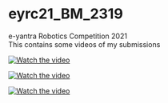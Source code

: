 # eyrc21_BM_2319
e-yantra Robotics Competition 2021 <br>
This contains some videos of my submissions

[![Watch the video](https://img.youtube.com/vi/OLKwmDgibGA/0.jpg)](https://youtu.be/OLKwmDgibGA?si=lrzUY4vmbFNp8jN_)

[![Watch the video](https://img.youtube.com/vi/batZ8M03np8/0.jpg)](https://youtu.be/batZ8M03np8?si=ujTKPg8MTy_9jAWd)

[![Watch the video](https://img.youtube.com/vi/3lt9l_dmhYU/0.jpg)](https://youtu.be/3lt9l_dmhYU?si=scwA69e1643gUrEt)
